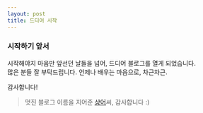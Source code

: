 ```yaml
---
layout: post
title: 드디어 시작
---
```


### 시작하기 앞서

시작해야지 마음만 앞선던 날들을 넘어, 드디어 블로그를 열게 되었습니다. <br>많은 분들 잘 부탁드립니다.
언제나 배우는 마음으로, 차근차근.

감사합니다!


> 멋진 블로그 이름을 지어준 [상어](https://github.com/jisoo920/jisoo920.github.io)씨, 감사합니다 :)
